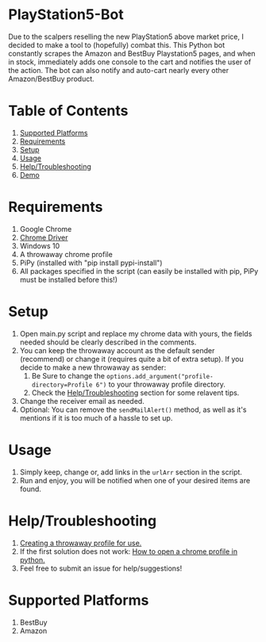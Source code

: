 # PlayStation5-Bot

Due to the scalpers reselling the new PlayStation5 above market price, I decided to make a tool to (hopefully) combat this. This Python bot constantly scrapes the Amazon and BestBuy Playstation5 pages, and when in stock, immediately adds one console to the cart and notifies the user of the action. The bot can also notify and auto-cart nearly every other Amazon/BestBuy product.

# Table of Contents

1. [Supported Platforms](#Supported-Platforms)
2. [Requirements](#Requirements)
3. [Setup](#Setup)
4. [Usage](#Usage)
5. [Help/Troubleshooting](#Help/Troubleshooting)
6. [Demo](https://youtu.be/NCndmVCOSxQ)

# Requirements

1. Google Chrome
2. [Chrome Driver](https://chromedriver.chromium.org/)
3. Windows 10
4. A throwaway chrome profile
5. PiPy (installed with "pip install pypi-install")
6. All packages specified in the script (can easily be installed with pip, PiPy must be installed before this!)

# Setup

1. Open main.py script and replace my chrome data with yours, the fields needed should be clearly described in the comments.
2. You can keep the throwaway account as the default sender (recommend) or change it (requires quite a bit of extra setup).
   If you decide to make a new throwaway as sender:
   1. Be Sure to change the `options.add_argument("profile-directory=Profile 6")` to your throwaway profile directory.
   2. Check the  [Help/Troubleshooting](#Help/Troubleshooting) section for some relavent tips.
3. Change the receiver email as needed.
4. Optional: You can remove the `sendMailAlert()` method, as well as it's mentions if it is too much of a hassle to set up.

# Usage

1. Simply keep, change or, add links in the `urlArr` section in the script.
2. Run and enjoy, you will be notified when one of your desired items are found.

# Help/Troubleshooting

1. [Creating a throwaway profile for use.](https://stackoverflow.com/questions/52394408/how-to-use-chrome-profile-in-selenium-webdriver-python-3/52399027#52399027)
2. If the first solution does not work: [How to open a chrome profile in python.](https://stackoverflow.com/questions/52394408/how-to-use-chrome-profile-in-selenium-webdriver-python-3/52399027#52399027)
3. Feel free to submit an issue for help/suggestions!

# Supported Platforms

1. BestBuy
2. Amazon
